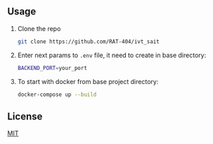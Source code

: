 ## Usage

1. Clone the repo
    ```sh
    git clone https://github.com/RAT-404/ivt_sait
    ```
2. Enter next params to `.env` file, it need to create in base directory:

    ```sh
    BACKEND_PORT=your_port
    ```

3. To start with docker from base project directory:
    ```sh
    docker-compose up --build
    ```

## License

[MIT](https://choosealicense.com/licenses/mit/)
